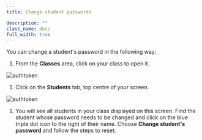 ```yaml
---
title: Change student passwords

description: ""
class_name: docs
full_width: true
---
```


You can change a student's password in the following way:

1. From the **Classes** area, click on your class to open it.

<img alt="authtoken" src="/img/docs/manage_classes/year_10_class.png" class="simple"/>

1. Click on the **Students** tab, top centre of your screen.

<img alt="authtoken" src="/img/docs/manage_classes/students_tab.png" class="simple"/>

1. You will see all students in your class displayed on this screen. Find the student whose password needs to be changed and click on the blue triple dot icon to the right of their name. Choose **Change student's password** and follow the steps to reset.

